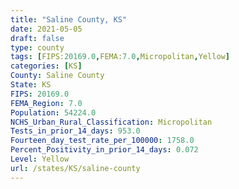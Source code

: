 ```yaml
---
title: "Saline County, KS"
date: 2021-05-05
draft: false
type: county
tags: [FIPS:20169.0,FEMA:7.0,Micropolitan,Yellow]
categories: [KS]
County: Saline County
State: KS
FIPS: 20169.0
FEMA_Region: 7.0
Population: 54224.0
NCHS_Urban_Rural_Classification: Micropolitan
Tests_in_prior_14_days: 953.0
Fourteen_day_test_rate_per_100000: 1758.0
Percent_Positivity_in_prior_14_days: 0.072
Level: Yellow
url: /states/KS/saline-county
---
```



